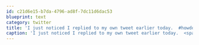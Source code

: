 ```yaml
---
id: c21d6e15-b7da-4796-ad8f-7dc11d6dac53
blueprint: text
category: twitter
title: 'I just noticed I replied to my own tweet earlier today.  #howdoyouworkthisthing'
caption: 'I just noticed I replied to my own tweet earlier today.  <span class="hashtag hashtag_local">#<a href="http://tweettemp.darylchymko.ca/?tag=howdoyouworkthisthing">howdoyouworkthisthing</a>'
---
```

